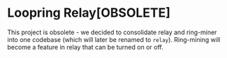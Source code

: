 # Loopring Relay[OBSOLETE]

This project is obsolete - we decided to consolidate relay and ring-miner into one codebase (which will later be renamed to `relay`). Ring-mining will become a feature in relay that can be turned on or off.
